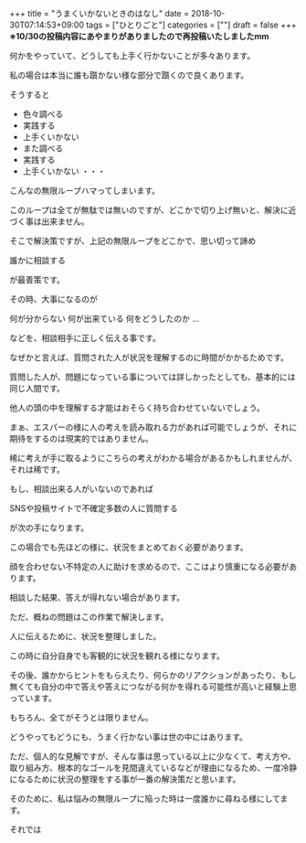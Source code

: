 +++
title = "うまくいかないときのはなし"
date = 2018-10-30T07:14:53+09:00
tags = ["ひとりごと"]
categories = [""]
draft = false
+++
__※10/30の投稿内容にあやまりがありましたので再投稿いたしましたmm__

何かをやっていて、どうしても上手く行かないことが多々あります。

私の場合は本当に誰も躓かない様な部分で躓くので良くあります。

そうすると

- 色々調べる
- 実践する
- 上手くいかない
- また調べる
- 実践する
- 上手くいかない
・・・

こんなの無限ループハマってしまいます。

このループは全てが無駄では無いのですが、どこかで切り上げ無いと、解決に近づく事は出来ません。

そこで解決策ですが、上記の無限ループをどこかで、思い切って諦め

誰かに相談する

が最善策です。

その時、大事になるのが

何が分からない
何が出来ている
何をどうしたのか
...

などを、相談相手に正しく伝える事です。

なぜかと言えば、質問された人が状況を理解するのに時間がかかるためです。

質問した人が、問題になっている事については詳しかったとしても、基本的には同じ人間です。

他人の頭の中を理解する才能はおそらく持ち合わせていないでしょう。

まぁ、エスパーの様に人の考えを読み取れる力があれば可能でしょうが、それに期待をするのは現実的ではありません。

稀に考えが手に取るようにこちらの考えがわかる場合があるかもしれませんが、それは稀です。


もし、相談出来る人がいないのであれば

SNSや投稿サイトで不確定多数の人に質問する

が次の手になります。

この場合でも先ほどの様に、状況をまとめておく必要があります。

顔を合わせない不特定の人に助けを求めるので、ここはより慎重になる必要があります。

相談した結果、答えが得れない場合があります。

ただ、概ねの問題はこの作業で解決します。

人に伝えるために、状況を整理しました。

この時に自分自身でも客観的に状況を観れる様になります。

その後、誰かからヒントをもらえたり、何らかのリアクションがあったり、もし無くても自分の中で答えや答えにつながる何かを得れる可能性が高いと経験上思っています。

もちろん、全てがそうとは限りません。

どうやってもどうにも、うまく行かない事は世の中にはあります。

ただ、個人的な見解ですが、そんな事は思っている以上に少なくて、考え方や、取り組み方、根本的なゴールを見間違えているなどが理由になるため、一度冷静になるために状況の整理をする事が一番の解決策だと思います。

そのために、私は悩みの無限ループに陥った時は一度誰かに尋ねる様にしてます。

それでは

